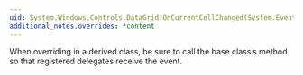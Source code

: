 ```yaml
---
uid: System.Windows.Controls.DataGrid.OnCurrentCellChanged(System.EventArgs)
additional_notes.overrides: *content
---
```


<p>When overriding <xref href="System.Windows.Controls.DataGrid.OnCurrentCellChanged(System.EventArgs)"></xref> in a derived class, be sure to call the base class’s <xref href="System.Windows.Controls.DataGrid.OnCurrentCellChanged(System.EventArgs)"></xref> method so that registered delegates receive the event.</p>


